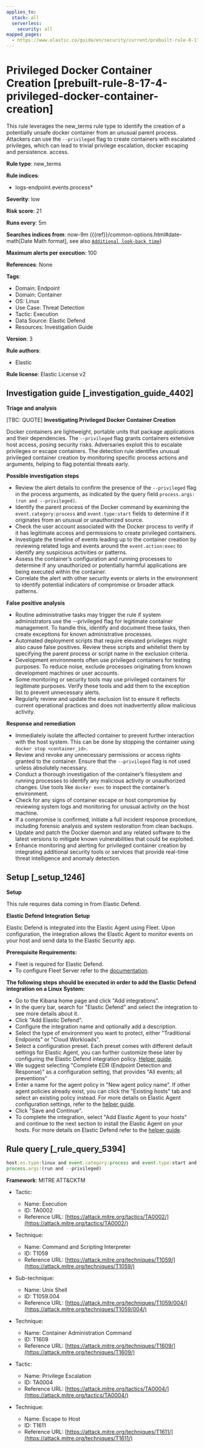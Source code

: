 ```yaml
---
applies_to:
  stack: all
  serverless:
    security: all
mapped_pages:
  - https://www.elastic.co/guide/en/security/current/prebuilt-rule-8-17-4-privileged-docker-container-creation.html
---
```


# Privileged Docker Container Creation [prebuilt-rule-8-17-4-privileged-docker-container-creation]

This rule leverages the new_terms rule type to identify the creation of a potentially unsafe docker container from an unusual parent process. Attackers can use the `--privileged` flag to create containers with escalated privileges, which can lead to trivial privilege escalation, docker escaping and persistence. access.

**Rule type**: new_terms

**Rule indices**:

* logs-endpoint.events.process*

**Severity**: low

**Risk score**: 21

**Runs every**: 5m

**Searches indices from**: now-9m ({{ref}}/common-options.html#date-math[Date Math format], see also [`Additional look-back time`](docs-content://solutions/security/detect-and-alert/create-detection-rule.md#rule-schedule))

**Maximum alerts per execution**: 100

**References**: None

**Tags**:

* Domain: Endpoint
* Domain: Container
* OS: Linux
* Use Case: Threat Detection
* Tactic: Execution
* Data Source: Elastic Defend
* Resources: Investigation Guide

**Version**: 3

**Rule authors**:

* Elastic

**Rule license**: Elastic License v2

## Investigation guide [_investigation_guide_4402]

**Triage and analysis**

[TBC: QUOTE]
**Investigating Privileged Docker Container Creation**

Docker containers are lightweight, portable units that package applications and their dependencies. The `--privileged` flag grants containers extensive host access, posing security risks. Adversaries exploit this to escalate privileges or escape containers. The detection rule identifies unusual privileged container creation by monitoring specific process actions and arguments, helping to flag potential threats early.

**Possible investigation steps**

* Review the alert details to confirm the presence of the `--privileged` flag in the process arguments, as indicated by the query field `process.args:(run and --privileged)`.
* Identify the parent process of the Docker command by examining the `event.category:process` and `event.type:start` fields to determine if it originates from an unusual or unauthorized source.
* Check the user account associated with the Docker process to verify if it has legitimate access and permissions to create privileged containers.
* Investigate the timeline of events leading up to the container creation by reviewing related logs and events around the `event.action:exec` to identify any suspicious activities or patterns.
* Assess the container’s configuration and running processes to determine if any unauthorized or potentially harmful applications are being executed within the container.
* Correlate the alert with other security events or alerts in the environment to identify potential indicators of compromise or broader attack patterns.

**False positive analysis**

* Routine administrative tasks may trigger the rule if system administrators use the --privileged flag for legitimate container management. To handle this, identify and document these tasks, then create exceptions for known administrative processes.
* Automated deployment scripts that require elevated privileges might also cause false positives. Review these scripts and whitelist them by specifying the parent process or script name in the exclusion criteria.
* Development environments often use privileged containers for testing purposes. To reduce noise, exclude processes originating from known development machines or user accounts.
* Some monitoring or security tools may use privileged containers for legitimate purposes. Verify these tools and add them to the exception list to prevent unnecessary alerts.
* Regularly review and update the exclusion list to ensure it reflects current operational practices and does not inadvertently allow malicious activity.

**Response and remediation**

* Immediately isolate the affected container to prevent further interaction with the host system. This can be done by stopping the container using `docker stop <container_id>`.
* Review and revoke any unnecessary permissions or access rights granted to the container. Ensure that the `--privileged` flag is not used unless absolutely necessary.
* Conduct a thorough investigation of the container’s filesystem and running processes to identify any malicious activity or unauthorized changes. Use tools like `docker exec` to inspect the container’s environment.
* Check for any signs of container escape or host compromise by reviewing system logs and monitoring for unusual activity on the host machine.
* If a compromise is confirmed, initiate a full incident response procedure, including forensic analysis and system restoration from clean backups.
* Update and patch the Docker daemon and any related software to the latest versions to mitigate known vulnerabilities that could be exploited.
* Enhance monitoring and alerting for privileged container creation by integrating additional security tools or services that provide real-time threat intelligence and anomaly detection.


## Setup [_setup_1246]

**Setup**

This rule requires data coming in from Elastic Defend.

**Elastic Defend Integration Setup**

Elastic Defend is integrated into the Elastic Agent using Fleet. Upon configuration, the integration allows the Elastic Agent to monitor events on your host and send data to the Elastic Security app.

**Prerequisite Requirements:**

* Fleet is required for Elastic Defend.
* To configure Fleet Server refer to the [documentation](docs-content://reference/ingestion-tools/fleet/fleet-server.md).

**The following steps should be executed in order to add the Elastic Defend integration on a Linux System:**

* Go to the Kibana home page and click "Add integrations".
* In the query bar, search for "Elastic Defend" and select the integration to see more details about it.
* Click "Add Elastic Defend".
* Configure the integration name and optionally add a description.
* Select the type of environment you want to protect, either "Traditional Endpoints" or "Cloud Workloads".
* Select a configuration preset. Each preset comes with different default settings for Elastic Agent, you can further customize these later by configuring the Elastic Defend integration policy. [Helper guide](docs-content://solutions/security/configure-elastic-defend/configure-an-integration-policy-for-elastic-defend.md).
* We suggest selecting "Complete EDR (Endpoint Detection and Response)" as a configuration setting, that provides "All events; all preventions"
* Enter a name for the agent policy in "New agent policy name". If other agent policies already exist, you can click the "Existing hosts" tab and select an existing policy instead. For more details on Elastic Agent configuration settings, refer to the [helper guide](docs-content://reference/ingestion-tools/fleet/agent-policy.md).
* Click "Save and Continue".
* To complete the integration, select "Add Elastic Agent to your hosts" and continue to the next section to install the Elastic Agent on your hosts. For more details on Elastic Defend refer to the [helper guide](docs-content://solutions/security/configure-elastic-defend/install-elastic-defend.md).


## Rule query [_rule_query_5394]

```js
host.os.type:linux and event.category:process and event.type:start and event.action:exec and process.name:docker and
process.args:(run and --privileged)
```

**Framework**: MITRE ATT&CKTM

* Tactic:

    * Name: Execution
    * ID: TA0002
    * Reference URL: [https://attack.mitre.org/tactics/TA0002/](https://attack.mitre.org/tactics/TA0002/)

* Technique:

    * Name: Command and Scripting Interpreter
    * ID: T1059
    * Reference URL: [https://attack.mitre.org/techniques/T1059/](https://attack.mitre.org/techniques/T1059/)

* Sub-technique:

    * Name: Unix Shell
    * ID: T1059.004
    * Reference URL: [https://attack.mitre.org/techniques/T1059/004/](https://attack.mitre.org/techniques/T1059/004/)

* Technique:

    * Name: Container Administration Command
    * ID: T1609
    * Reference URL: [https://attack.mitre.org/techniques/T1609/](https://attack.mitre.org/techniques/T1609/)

* Tactic:

    * Name: Privilege Escalation
    * ID: TA0004
    * Reference URL: [https://attack.mitre.org/tactics/TA0004/](https://attack.mitre.org/tactics/TA0004/)

* Technique:

    * Name: Escape to Host
    * ID: T1611
    * Reference URL: [https://attack.mitre.org/techniques/T1611/](https://attack.mitre.org/techniques/T1611/)



